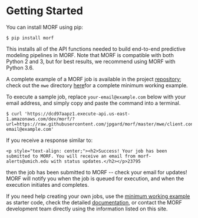 # Getting Started

You can install MORF using pip:

```
$ pip install morf
```

This installs all of the API functions needed to build end-to-end predictive modeling pipelines in MORF. Note that MORF is compatible with both Python 2 and 3, but for best results, we recommend using MORF with Python 3.6.

A complete example of a MORF job is available in the project [repository](https://jpgard.github.io/morf/); check out the `mwe` directory [here](https://github.com/jpgard/morf/tree/master/mwe)for a complete minimum working example. 

To execute a sample job, replace `your-email@example.com` below with your email address, and simply copy and paste the command into a terminal. 

```
$ curl 'https://dcd97aapz1.execute-api.us-east-1.amazonaws.com/dev/morf/?url=https://raw.githubusercontent.com/jpgard/morf/master/mwe/client.config&email_to=your-email@example.com'
```

If you receive a response similar to:

```
<p style="text-align: center;"><h2>Success! Your job has been submitted to MORF. You will receive an email from morf-alerts@umich.edu with status updates.</h2></p>23795
```

then the job has been submitted to MORF -- check your email for updates! MORF will notify you when the job is queued for execution, and when the execution initiates and completes.

If you need help creating your own jobs, use the [minimum working example](https://github.com/jpgard/morf/tree/master/mwe) as starter code, check the detailed [documentation](https://jpgard.github.io/morf/documentation/), or contact the MORF development team directly using the information listed on this site.
